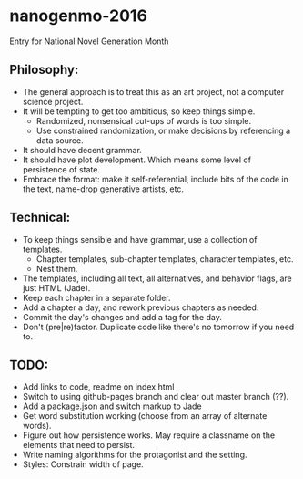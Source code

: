 # nanogenmo-2016
Entry for National Novel Generation Month

## Philosophy:

* The general approach is to treat this as an art project, not a computer science project.
* It will be tempting to get too ambitious, so keep things simple.
  * Randomized, nonsensical cut-ups of words is too simple. 
  * Use constrained randomization, or make decisions by referencing a data source.
* It should have decent grammar.
* It should have plot development. Which means some level of persistence of state.
* Embrace the format: make it self-referential, include bits of the code in the text, name-drop generative artists, etc.

## Technical:

* To keep things sensible and have grammar, use a collection of templates.
  * Chapter templates, sub-chapter templates, character templates, etc.
  * Nest them.
* The templates, including all text, all alternatives, and behavior flags, are just HTML (Jade).
* Keep each chapter in a separate folder.
* Add a chapter a day, and rework previous chapters as needed.
* Commit the day's changes and add a tag for the day.
* Don't (pre|re)factor. Duplicate code like there's no tomorrow if you need to.


## TODO:

* Add links to code, readme on index.html
* Switch to using github-pages branch and clear out master branch (??).
* Add a package.json and switch markup to Jade
* Get word substitution working (choose from an array of alternate words).
* Figure out how persistence works. May require a classname on the elements that need to persist.
* Write naming algorithms for the protagonist and the setting.
* Styles: Constrain width of page.
